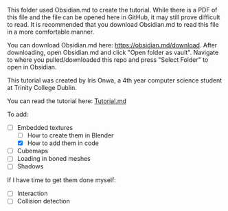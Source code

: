 This folder used Obsidian.md to create the tutorial. While there is a PDF of this file and the file can be opened here in GitHub, it may still prove difficult to read. It is recommended that you download Obsidian.md to read this file in a more comfortable manner.

You can download Obsidian.md here: https://obsidian.md/download. After downloading, open Obsidian.md and click "Open folder as vault". Navigate to where you pulled/downloaded this repo and press "Select Folder" to open in Obsidian.

This tutorial was created by Iris Onwa, a 4th year computer science student at Trinity College Dublin.

You can read the tutorial here: [Tutorial.md](Tutorial.md)

To add:
- [ ] Embedded textures
	- [ ] How to create them in Blender
	- [x] How to add them in code
- [ ] Cubemaps
- [ ] Loading in boned meshes
- [ ] Shadows

If I have time to get them done myself:
- [ ] Interaction
- [ ] Collision detection
